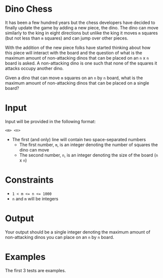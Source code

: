 # Dino Chess
It has been a few hundred years but the chess developers have decided to finally update the game by adding a new piece, the dino. The dino can move similarly to the king in eight directions but unlike the king it moves `m` squares (but not less than `m` squares) and can jump over other pieces. 

With the addition of the new piece folks have started thinking about how this piece will interact with the board and the question of what is the maximum amount of non-attacking dinos that can be placed on an `n` x `n` board is asked. A non-attacking dino is one such that none of the squares it attacks occupy another dino. 

Given a dino that can move `m` squares on an `n` by `n` board, what is the maximum amount of non-attacking dinos that can be placed on a single board?

# Input
Input will be provided in the following format:

```
<m> <n>
```

* The first (and only) line will contain two space-separated numbers
    * The first number, `m`, is an integer denoting the number of squares the dino can move
    * The second number, `n`, is an integer denoting the size of the board (`n` x `n`)
   
# Constraints
* `1 < m <= n <= 1000`
* `n` and `m` will be integers

# Output
Your output should be a single integer denoting the maximum amount of non-attacking dinos you can place on an `n` by `n` board.

# Examples
The first 3 tests are examples.
